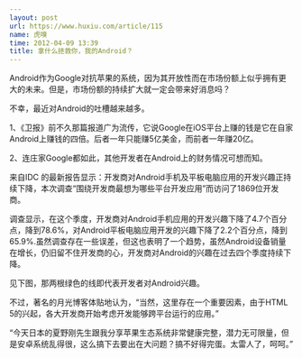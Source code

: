 ```yaml
---
layout: post
url: https://www.huxiu.com/article/115
name: 虎嗅
time: 2012-04-09 13:39
title: 拿什么拯救你，我的Android？
---
```

Android作为Google对抗苹果的系统，因为其开放性而在市场份额上似乎拥有更大的未来。但是，市场份额的持续扩大就一定会带来好消息吗？

不幸，最近对Android的吐槽越来越多。

1、《卫报》前不久那篇报道广为流传，它说Google在iOS平台上赚的钱是它在自家Android上赚钱的四倍。后者一年只能赚5亿美金，而前者一年赚20亿。

2、连庄家Google都如此，其他开发者在Android上的财务情况可想而知。

来自IDC 的最新报告显示：开发商对Android手机及平板电脑应用的开发兴趣正持续下降，本次调查“围绕开发商最想为哪些平台开发应用”而访问了1869位开发商。

调查显示，在这个季度，开发商对Android手机应用的开发兴趣下降了4.7个百分点，降到78.6%，对Android平板电脑应用开发的兴趣下降了2.2个百分点，降到65.9%.虽然调查存在一些误差，但这也表明了一个趋势，虽然Android设备销量在增长，仍旧留不住开发商的心，开发商对Android的兴趣在过去四个季度持续下降。

见下图，那两根绿色的线即代表开发者对Android兴趣。

不过，著名的月光博客体贴地认为，“当然，这里存在一个重要因素，由于HTML 5的兴起，各大开发商开始考虑开发能够跨平台运行的应用。”

“今天日本的夏野刚先生跟我分享苹果生态系统非常健康完整，潜力无可限量，但是安卓系统乱得很，这么搞下去要出在大问题？搞不好得完蛋。太雷人了，呵呵。”

